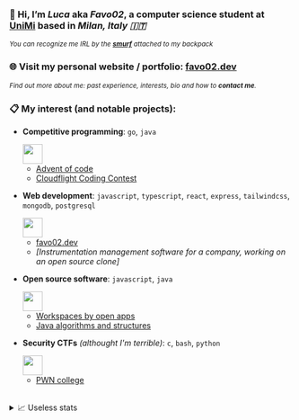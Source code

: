 ### 👋 Hi, I’m _Luca_ aka _Favo02_, a computer science student at [UniMi](https://en.wikipedia.org/wiki/University_of_Milan) based in *Milan, Italy 🇮🇹*
<sup>_You can recognize me IRL by the **[smurf](https://upload.wikimedia.org/wikipedia/en/2/26/Papasmurf1.jpg)** attached to my backpack_</sup>

### 🌐 Visit my personal website / portfolio: [favo02.dev](https://favo02.dev)
<sup>_Find out more about me: past experience, interests, bio and how to **contact me**._</sup>


### 📋 My interest (and notable projects):

- **Competitive programming**: `go`, `java`

  <img height="35" src="https://skillicons.dev/icons?i=go,java" />
  
  - [Advent of code](https://github.com/Favo02/advent-of-code)
  - [Cloudflight Coding Contest](https://github.com/Favo02/cloudflight-coding-contest-2023)


- **Web development**: `javascript`, `typescript`, `react`, `express`, `tailwindcss`, `mongodb`, `postgresql`

  <img height="35" src="https://skillicons.dev/icons?i=javascript,typescript,react,express,tailwindcss,mongodb,postgresql" />

  - [favo02.dev](https://github.com/Favo02/favo02.dev)
  - _[Instrumentation management software for a company, working on an open source clone]_


- **Open source software**: `javascript`, `java`

  <img height="35" src="https://skillicons.dev/icons?i=javascript,java" />

  - [Workspaces by open apps](https://github.com/Favo02/workspaces-by-open-apps)
  - [Java algorithms and structures](https://github.com/Favo02/java-algorithms-and-structures)


- **Security CTFs** _(althought I'm terrible)_: `c`, `bash`, `python`
 
  <img height="35" src="https://skillicons.dev/icons?i=c,bash,python" />
  
  - [PWN college](https://pwn.college/dojos)

<br>

<details>
  <summary>📈 Useless stats</summary>
  
  <br>
    
  ![GitHub stats](https://github-readme-stats.vercel.app/api?username=Favo02&count_private=true&show_icons=true&theme=dark&hide=contribs,stars)
  
  ![Top Languages](https://github-readme-stats.vercel.app/api/top-langs/?username=Favo02&layout=compact&theme=dark&count_private=true)
  
  ![Views count](https://komarev.com/ghpvc/?username=Favo02&style=for-the-badge)  

</details>
  
